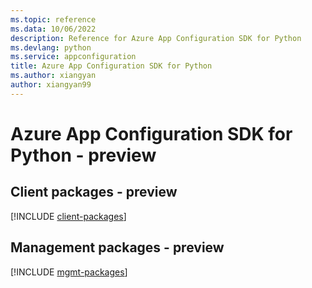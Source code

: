 ```yaml
---
ms.topic: reference
ms.data: 10/06/2022
description: Reference for Azure App Configuration SDK for Python
ms.devlang: python
ms.service: appconfiguration
title: Azure App Configuration SDK for Python
ms.author: xiangyan
author: xiangyan99
---
```

# Azure App Configuration SDK for Python - preview

## Client packages - preview
[!INCLUDE [client-packages](app-configuration-client-index.md)]
## Management packages - preview
[!INCLUDE [mgmt-packages](app-configuration-mgmt-index.md)]